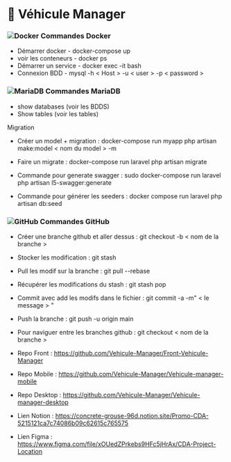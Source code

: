 <h1>🚗 Véhicule Manager</h1>

### ![Docker](https://img.shields.io/badge/-Docker-black?style=flat-square&logo=docker) Commandes Docker

- Démarrer docker - docker-compose up
- voir les conteneurs - docker ps
- Démarrer un service - docker exec -it <nom du conteneur> bash
- Connexion BDD - mysql -h < Host > -u < user > -p < password >

 
### ![MariaDB](https://img.shields.io/badge/MariaDB-black?style=flat-square&logo=mariadb) Commandes MariaDB

 - show databases (voir les BDDS)
 - Show tables (voir les tables)

Migration

- Créer un model + migration : docker-compose run myapp php artisan make:model < nom du model > -m
- Faire un migrate : docker-compose run laravel php artisan migrate

- Commande pour generate swagger : sudo docker-compose run laravel php artisan l5-swagger:generate

- Commande pour générer les seeders : docker compose run laravel php artisan db:seed
  
 ### ![GitHub](https://img.shields.io/badge/-GitHub-181717?style=flat-square&logo=github) Commandes GitHub
 
 - Créer une branche github et aller dessus : git checkout -b < nom de la branche >
 - Stocker les modification : git stash 
 - Pull les modif sur la branche : git pull --rebase 
 - Récupérer les modifications du stash : git stash pop
 - Commit avec add les modifs dans le fichier : git commit -a -m" < le message > "
 - Push la branche : git push -u origin main
 
 - Pour naviguer entre les branches github : git checkout < nom de la branche >


- Repo Front : https://github.com/Vehicule-Manager/Front-Vehicule-Manager
 - Repo Mobile : https://github.com/Vehicule-Manager/Vehicule-manager-mobile
 - Repo Desktop : https://github.com/Vehicule-Manager/Vehicule-manager-desktop
 - Lien Notion : https://concrete-grouse-96d.notion.site/Promo-CDA-5215121ca7c74086b09c62615c765575
 - Lien Figma : https://www.figma.com/file/xOUedZPrkebs9HFc5jHrAx/CDA-Project-Location


  

